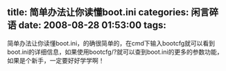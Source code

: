 title: 简单办法让你读懂boot.ini
categories: 闲言碎语
date: 2008-08-28 01:53:00
tags:
---

简单办法让你读懂boot.ini，的确很简单的，在cmd下输入bootcfg就可以看到boot.ini的详细信息，如果使用bootcfg/?就可以查到boot.ini的更多的参数功能，如果是个新手，一定要好好学学啊！
